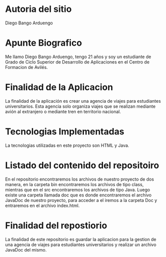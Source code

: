 # Autoria del sitio
Diego Bango Arduengo
# Apunte Biografico
Me llamo Diego Bango Arduengo, tengo 21 años y soy un estudiante de Grado de Ciclo Superior de Desarrollo de Aplicaciones en el Centro de Formacion de Avilés.
# Finalidad de la Aplicacion
La finalidad de la aplicación es crear una agencia de viajes para estudiantes universitarios. 
Esta agencia solo organiza viajes que se realizan mediante avión al extranjero o mediante tren en territorio nacional.
# Tecnologias Implementadas
La tecnologias utilizadas en este proyecto son HTML y Java.
# Listado del contenido del repositoiro
En el repositorio encontraremos los archivos de nuestro proyecto de dos manera, en la carpeta bin encontraremos los archivos de tipo class, mientras que en el src encontraremos los archivos de tipo Java. Luego existe una carpeta llamada doc que es donde encontraremos el archivo JavaDoc de nuestro proyecto, para acceder a el iremos a la carpeta Doc y entraremos en el archivo index.html.
# Finalidad del repostiorio
La finalidad de este repositorio es guardar la aplicacion para la gestion de una agencia de viajes para estudiantes universitarios y realizar un archivo JavaDoc del mismo.

 
